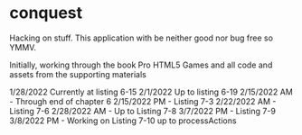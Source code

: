 # conquest
Hacking on stuff.  This application with be neither good nor bug free so YMMV.

Initially, working through the book Pro HTML5 Games and all code and assets from the supporting materials

1/28/2022 Currently at listing 6-15
2/1/2022 Up to listing 6-19
2/15/2022 AM - Through end of chapter 6
2/15/2022 PM - Listing 7-3
2/22/2022 AM - Listing 7-6
2/28/2022 AM - Up to Listing 7-8
3/7/2022 PM - Listing 7-9
3/8/2022 PM - Working on Listing 7-10 up to processActions
